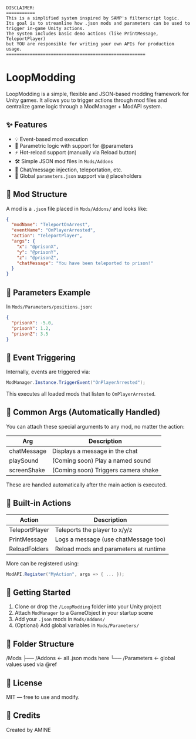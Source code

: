 ```
DISCLAIMER:
===========
This is a simplified system inspired by SAMP's filterscript logic.
Its goal is to streamline how .json mods and parameters can be used to trigger in-game Unity actions.
The system includes basic demo actions (like PrintMessage, TeleportPlayer)
but YOU are responsible for writing your own APIs for production usage.
=====================================================
```

# LoopModding

LoopModding is a simple, flexible and JSON-based modding framework for Unity games. It allows you to trigger actions through mod files and centralize game logic through a ModManager + ModAPI system.

✨ Features
-----------
- 💡 Event-based mod execution
- 🧠 Parametric logic with support for @parameters
- ⚡ Hot-reload support (manually via Reload button)
- 🛠️ Simple JSON mod files in `Mods/Addons`
- 💬 Chat/message injection, teleportation, etc.
- 📁 Global `parameters.json` support via `@` placeholders

🧩 Mod Structure
----------------
A mod is a `.json` file placed in `Mods/Addons/` and looks like:

```json
{
  "modName": "TeleportOnArrest",
  "eventName": "OnPlayerArrested",
  "action": "TeleportPlayer",
  "args": {
    "x": "@prisonX",
    "y": "@prisonY",
    "z": "@prisonZ",
    "chatMessage": "You have been teleported to prison!"
  }
}
```

📂 Parameters Example
---------------------
In `Mods/Parameters/positions.json`:

```json
{
  "prisonX": -5.0,
  "prisonY": 1.2,
  "prisonZ": 3.5
}
```

🔄 Event Triggering
-------------------
Internally, events are triggered via:

```csharp
ModManager.Instance.TriggerEvent("OnPlayerArrested");
```

This executes all loaded mods that listen to `OnPlayerArrested`.

🧠 Common Args (Automatically Handled)
--------------------------------------
You can attach these special arguments to any mod, no matter the action:

| Arg            | Description                         |
|----------------|-------------------------------------|
| chatMessage    | Displays a message in the chat      |
| playSound      | (Coming soon) Play a named sound    |
| screenShake    | (Coming soon) Triggers camera shake |

These are handled automatically after the main action is executed.

🧰 Built-in Actions
-------------------
| Action           | Description                            |
|------------------|----------------------------------------|
| TeleportPlayer   | Teleports the player to x/y/z          |
| PrintMessage     | Logs a message (use chatMessage too)   |
| ReloadFolders    | Reload mods and parameters at runtime  |

More can be registered using:

```csharp
ModAPI.Register("MyAction", args => { ... });
```

🚀 Getting Started
------------------
1. Clone or drop the `/LoopModding` folder into your Unity project
2. Attach `ModManager` to a GameObject in your startup scene
3. Add your `.json` mods in `Mods/Addons/`
4. (Optional) Add global variables in `Mods/Parameters/`

📄 Folder Structure
-------------------
/Mods
 ├── /Addons          ← all .json mods here
 └── /Parameters       ← global values used via @ref

📜 License
----------
MIT — free to use and modify.

💬 Credits
----------
Created by AMINE
